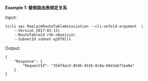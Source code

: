 **Example 1: 替换路由表绑定关系**



Input: 

```
tccli vpc ReplaceRouteTableAssociation --cli-unfold-argument  \
    --Version 2017-03-12\
    --RouteTableId rtb-n0yejvje\
    --SubnetId subnet-q2079ils
```

Output: 
```
{
    "Response": {
        "RequestId": "354f4ac3-8546-4516-8c8a-69e3ab73aa8a"
    }
}
```

